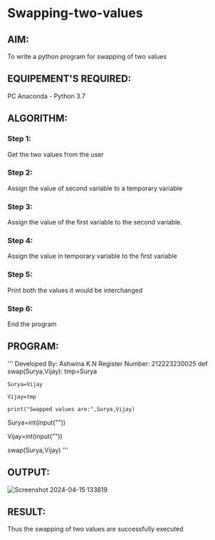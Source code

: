 # Swapping-two-values
## AIM:
To write a python program for swapping of two values
## EQUIPEMENT'S REQUIRED: 
PC
Anaconda - Python 3.7
## ALGORITHM: 
### Step 1:
Get the two values from the user
### Step 2: 
Assign the value of second variable to a temporary variable 
### Step 3: 
Assign the value of the first variable to the second variable.
### Step 4:  
Assign the value in temporary variable to the first variable
### Step 5: 
Print both the values it would be interchanged
### Step 6: 
End the program
## PROGRAM:
'''
Developed By: Ashwina.K.N
Register Number: 212223230025
def swap(Surya,Vijay): 
    tmp=Surya 
    
    Surya=Vijay
    
    Vijay=tmp
    
    print("Swapped values are:",Surya,Vijay)
    
Surya=int(input(""))

Vijay=int(input(""))

swap(Surya,Vijay)
'''
## OUTPUT:

![Screenshot 2024-04-15 133819](https://github.com/Ashwinakn/Swapping-two-values/assets/152128332/15941a22-522a-4074-8981-aed62fe5fa08)


## RESULT:
Thus the swapping of two values are successfully executed




